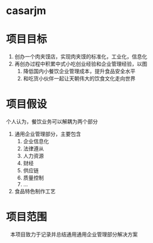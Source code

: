 # casarjm

 # 项目目标 # 
  1. 创办一个肉夹馍店，实现肉夹馍的标准化，工业化，信息化
  1. 再创办过程中积累中式小吃创业经验和企业管理经验，以图
      1. 降低国内小餐饮企业管理成本，提升食品安全水平
      1. 和吃货小伙伴一起让天朝伟大的饮食文化走向世界
        
 # 项目假设 #
 个人认为，餐饮业务可以解耦为两个部分
 1. 通用企业管理部分，主要包含
    1. 企业信息化
    1. 法律遵从
    1. 人力资源
    1. 财经
    1. 供应链
    1. 质量控制
    1. ...
 1. 食品特色制作工艺
    
 # 项目范围 #
    本项目致力于记录并总结通用通用企业管理部分解决方案
